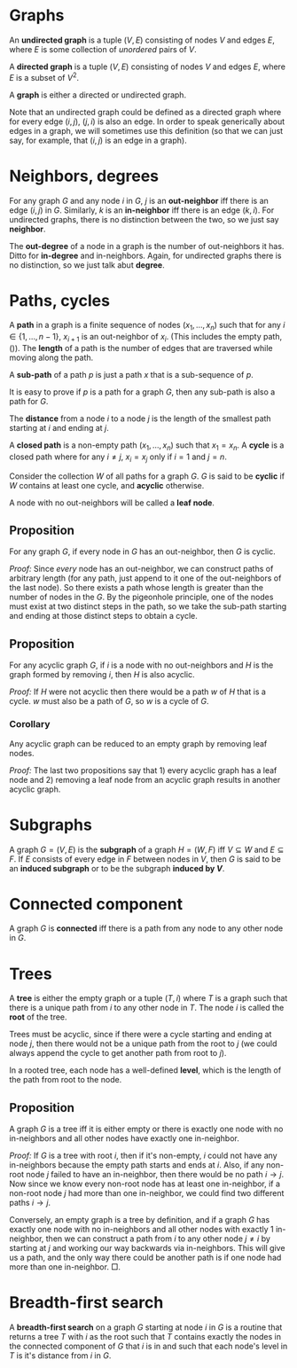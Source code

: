 # Graphs

An **undirected graph** is a tuple $(V, E)$ consisting of nodes $V$ and edges $E$, where $E$ is some collection of *unordered* pairs of $V$.

A **directed graph** is a tuple $(V, E)$ consisting of nodes $V$ and edges $E$, where $E$ is a subset of $V^2$.

A **graph** is either a directed or undirected graph.

Note that an undirected graph could be defined as a directed graph where for every edge $(i, j)$, $(j, i)$ is also an edge. In order to speak generically about edges in a graph, we will sometimes use this definition (so that we can just say, for example, that $(i, j)$ is an edge in a graph).


# Neighbors, degrees

For any graph $G$ and any node $i$ in $G$, $j$ is an **out-neighbor** iff there is an edge $(i, j)$ in $G$. Similarly, $k$ is an **in-neighbor** iff there is an edge $(k, i)$. For undirected graphs, there is no distinction between the two, so we just say **neighbor**.

The **out-degree** of a node in a graph is the number of out-neighbors it has. Ditto for **in-degree** and in-neighbors. Again, for undirected graphs there is no distinction, so we just talk abut **degree**.


# Paths, cycles

A **path** in a graph is a finite sequence of nodes $(x_1, \ldots, x_n)$ such that for any $i \in \{1, \ldots, n-1\}$, $x_{i+1}$ is an out-neighbor of $x_i$. (This includes the empty path, $()$). The **length** of a path is the number of edges that are traversed while moving along the path.

A **sub-path** of a path $p$ is just a path $x$ that is a sub-sequence of $p$.

It is easy to prove if $p$ is a path for a graph $G$, then any sub-path is also a path for $G$.

The **distance** from a node $i$ to a node $j$ is the length of the smallest path starting at $i$ and ending at $j$.

A **closed path** is a non-empty path $(x_1, \ldots, x_n)$ such that $x_1 = x_n$. A **cycle** is a closed path where for any $i \neq j$, $x_i = x_j$ only if $i = 1$ and $j = n$.

Consider the collection $W$ of all paths for a graph $G$. $G$ is said to be **cyclic** if $W$ contains at least one cycle, and **acyclic** otherwise.

A node with no out-neighbors will be called a **leaf node**.


## Proposition
For any graph $G$, if every node in $G$ has an out-neighbor, then $G$ is cyclic.

*Proof:* Since *every* node has an out-neighbor, we can construct paths of arbitrary length (for any path, just append to it one of the out-neighbors of the last node). So there exists a path whose length is greater than the number of nodes in the $G$. By the pigeonhole principle, one of the nodes must exist at two distinct steps in the path, so we take the sub-path starting and ending at those distinct steps to obtain a cycle.


## Proposition
For any acyclic graph $G$, if $i$ is a node with no out-neighbors and $H$ is the graph formed by removing $i$, then $H$ is also acyclic.

*Proof:* If $H$ were not acyclic then there would be a path $w$ of $H$ that is a cycle. $w$ must also be a path of $G$, so $w$ is a cycle of $G$.

### Corollary
Any acyclic graph can be reduced to an empty graph by removing leaf nodes.

*Proof:* The last two propositions say that 1) every acyclic graph has a leaf node and 2) removing a leaf node from an acyclic graph results in another acyclic graph.


# Subgraphs
A graph $G = (V, E)$ is the **subgraph** of a graph $H = (W, F)$ iff $V \subseteq W$ and $E \subseteq F$. If $E$ consists of every edge in $F$ between nodes in $V$, then $G$ is said to be an **induced subgraph** or to be the subgraph **induced by $V$**.

# Connected component
A graph $G$ is **connected** iff there is a path from any node to any other node in $G$.


# Trees
A **tree** is either the empty graph or a tuple $(T, i)$ where $T$ is a graph such that there is a unique path from $i$ to any other node in $T$. The node $i$ is called the **root** of the tree.

Trees must be acyclic, since if there were a cycle starting and ending at node $j$, then there would not be a unique path from the root to $j$ (we could always append the cycle to get another path from root to $j$).

In a rooted tree, each node has a well-defined **level**, which is the length of the path from root to the node.

## Proposition
A graph $G$ is a tree iff it is either empty or there is exactly one node with no in-neighbors and all other nodes have exactly one in-neighbor.

*Proof:* If $G$ is a tree with root $i$, then if it's non-empty, $i$ could not have any in-neighbors because the empty path starts and ends at $i$. Also, if any non-root node $j$ failed to have an in-neighbor, then there would be no path $i \to j$. Now since we know every non-root node has at least one in-neighbor, if a non-root node $j$ had more than one in-neighbor, we could find two different paths $i \to j$.

Conversely, an empty graph is a tree by definition, and if a graph $G$ has exactly one node with no in-neighbors and all other nodes with exactly 1 in-neighbor, then we can construct a path from $i$ to any other node $j \neq i$ by starting at $j$ and working our way backwards via in-neighbors. This will give us a path, and the only way there could be another path is if one node had more than one in-neighbor.
$\Box$.


# Breadth-first search

A **breadth-first search** on a graph $G$ starting at node $i$ in $G$ is a routine that returns a tree $T$ with $i$ as the root such that $T$ contains exactly the nodes in the connected component of $G$ that $i$ is in and such that each node's level in $T$ is it's distance from $i$ in $G$.

